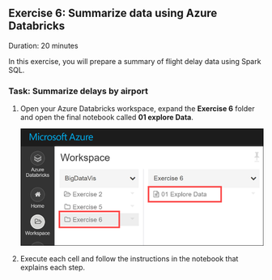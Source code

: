 ## Exercise 6: Summarize data using Azure Databricks

Duration: 20 minutes

In this exercise, you will prepare a summary of flight delay data using Spark SQL.

### Task: Summarize delays by airport

1. Open your Azure Databricks workspace, expand the **Exercise 6** folder and open the final notebook called **01 explore Data**.

   ![The Workspace is displayed with the Exercise 6 folder and Explore Data notebook highlighted.](media/azure-databricks-explore-data.png 'Databricks workspace')

2. Execute each cell and follow the instructions in the notebook that explains each step.